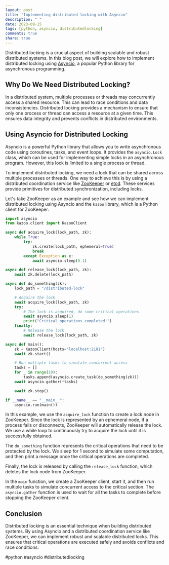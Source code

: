 ```yaml
---
layout: post
title: "Implementing distributed locking with Asyncio"
description: " "
date: 2023-09-15
tags: [python, asyncio, distributedlocking]
comments: true
share: true
---
```


Distributed locking is a crucial aspect of building scalable and robust distributed systems. In this blog post, we will explore how to implement distributed locking using [Asyncio](https://docs.python.org/3/library/asyncio.html), a popular Python library for asynchronous programming.

## Why Do We Need Distributed Locking?

In a distributed system, multiple processes or threads may concurrently access a shared resource. This can lead to race conditions and data inconsistencies. Distributed locking provides a mechanism to ensure that only one process or thread can access a resource at a given time. This ensures data integrity and prevents conflicts in distributed environments.

## Using Asyncio for Distributed Locking

Asyncio is a powerful Python library that allows you to write asynchronous code using coroutines, tasks, and event loops. It provides the `asyncio.Lock` class, which can be used for implementing simple locks in an asynchronous program. However, this lock is limited to a single process or thread.

To implement distributed locking, we need a lock that can be shared across multiple processes or threads. One way to achieve this is by using a distributed coordination service like [ZooKeeper](https://zookeeper.apache.org/) or [etcd](https://etcd.io/). These services provide primitives for distributed synchronization, including locks.

Let's take ZooKeeper as an example and see how we can implement distributed locking using Asyncio and the `kazoo` library, which is a Python client for ZooKeeper.

```python
import asyncio
from kazoo.client import KazooClient

async def acquire_lock(lock_path, zk):
    while True:
        try:
            zk.create(lock_path, ephemeral=True)
            break
        except Exception as e:
            await asyncio.sleep(0.1)

async def release_lock(lock_path, zk):
    await zk.delete(lock_path)

async def do_something(zk):
    lock_path = "/distributed-lock"

    # Acquire the lock
    await acquire_lock(lock_path, zk)
    try:
        # The lock is acquired, do some critical operations
        await asyncio.sleep(1)
        print("Critical operations completed!")
    finally:
        # Release the lock
        await release_lock(lock_path, zk)

async def main():
    zk = KazooClient(hosts='localhost:2181')
    await zk.start()

    # Run multiple tasks to simulate concurrent access
    tasks = []
    for _ in range(10):
        tasks.append(asyncio.create_task(do_something(zk)))
    await asyncio.gather(*tasks)

    await zk.stop()

if __name__ == "__main__":
    asyncio.run(main())
```

In this example, we use the `acquire_lock` function to create a lock node in ZooKeeper. Since the lock is represented by an ephemeral node, if a process fails or disconnects, ZooKeeper will automatically release the lock. We use a while loop to continuously try to acquire the lock until it is successfully obtained.

The `do_something` function represents the critical operations that need to be protected by the lock. We sleep for 1 second to simulate some computation, and then print a message once the critical operations are completed.

Finally, the lock is released by calling the `release_lock` function, which deletes the lock node from ZooKeeper.

In the `main` function, we create a ZooKeeper client, start it, and then run multiple tasks to simulate concurrent access to the critical section. The `asyncio.gather` function is used to wait for all the tasks to complete before stopping the ZooKeeper client.

## Conclusion

Distributed locking is an essential technique when building distributed systems. By using Asyncio and a distributed coordination service like ZooKeeper, we can implement robust and scalable distributed locks. This ensures that critical operations are executed safely and avoids conflicts and race conditions.

#python #asyncio #distributedlocking